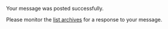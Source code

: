 Your message was posted successfully.

Please monitor the [list archives](https://stat.ethz.ch/pipermail/bioconductor/)
for a response to your message.
